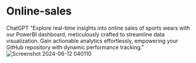 # Online-sales
 ChatGPT "Explore real-time insights into online sales of sports wears with our PowerBI dashboard, meticulously crafted to streamline data visualization. Gain actionable analytics effortlessly, empowering your GitHub repository with dynamic performance tracking."
![Screenshot 2024-06-12 040110](https://github.com/Ghantial/Online-sales/assets/167425512/d7d37171-1432-453a-9a1a-c36c782fe90e)

